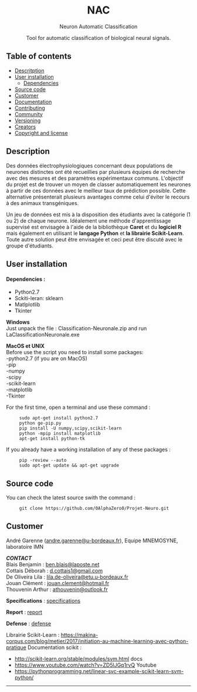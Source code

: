 <h1 align="center">NAC</h1>
<p align="center">Neuron Automatic Classification</p>
<p align="center">Tool for automatic classification of biological neural signals.</p>

## Table of contents

- [Descritption](#description)
- [User installation](#user-installation)
  - [Dependencies](#dependencies)
- [Source code](#source-code)
- [Customer](#customer)
- [Documentation](#documentation)
- [Contributing](#contributing)
- [Community](#community)
- [Versioning](#versioning)
- [Creators](#creators)
- [Copyright and license](#copyright-and-license)


## Description

Des données électrophysiologiques concernant deux populations de neurones distinctes ont
été recueillies par plusieurs équipes de recherche avec des mesures et des paramètres
expérimentaux communs. L'objectif du projet est de trouver un moyen de classer
automatiquement les neurones à partir de ces données avec le meilleur taux de prédiction
possible. Cette alternative présenterait plusieurs avantages comme celui d'éviter le recours à
des animaux transgéniques.

Un jeu de données est mis à la disposition des étudiants avec la catégorie (1 ou 2) de chaque
neurone. Idéalement une méthode d'apprentissage supervisé est envisagée à l'aide de la
bibliothèque **Caret** et du **logiciel R** mais également en utilisant le **langage Python** et **la librairie
Scikit-Learn**. Toute autre solution peut être envisagée et ceci peut être discuté avec le groupe
d'étudiants.

## User installation

#### Dependencies :
- Python2.7
- Sckiti-leran: sklearn
- Matlplotlib
- Tkinter

**Windows**  
Just unpack the file : Classification-Neuronale.zip 
and run LaClassificationNeuronale.exe

**MacOS et UNIX**  
Before use the script you need to install some packages:  
  -python2.7 (if you are on MacOS)  
  -pip  
  -numpy  
  -scipy  
  -scikit-learn  
  -matplotlib  
  -Tkinter  

For the first time, open a terminal and use these command :
<pre><code>     sudo apt-get install python2.7
     python ge-pip.py
     pip install -U numpy,scipy,scikit-learn
     python -mpip install matplotlib
     apt-get install python-tk</code></pre>

If you already have a working installation of any of these packages :
  <pre><code>     pip -review --auto
     sudo apt-get update && apt-get upgrade</code></pre>

## Source code
You can check the latest source swith the command :
<pre><code>     git clone https://github.com/0AlphaZero0/Projet-Neuro.git</code></pre>

## Customer
André Garenne (andre.garenne@u-bordeaux.fr),
Equipe MNEMOSYNE, laboratoire IMN

***CONTACT***  
Blais Benjamin : ben.blais@laposte.net  
Cottais Déborah : d.cottais1@gmail.com  
De Oliveira Lila : lila.de-oliveira@etu.u-bordeaux.fr  
Jouan Clément : jouan.clement@hotmail.fr  
Thouvenin Arthur : athouvenin@outlook.fr

**Specifications** : [specifications](https://www.overleaf.com/13775721dzzjsknmydhv "Link to the document")

**Report** : [report](https://www.overleaf.com/13781350mcsgyrmmnxxg "Link to the document")

**Defense** : [defense](https://www.overleaf.com/14303504qzthnffthftb#/55103801/ "Link to the document")


Librairie Scikit-Learn : https://makina-corpus.com/blog/metier/2017/initiation-au-machine-learning-avec-python-pratique
Documentation scikit :
- http://scikit-learn.org/stable/modules/svm.html docs
- https://www.youtube.com/watch?v=ZD5lJGq1rvQ Youtube
- https://pythonprogramming.net/linear-svc-example-scikit-learn-svm-python/

---
